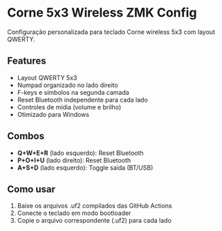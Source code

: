 # Corne 5x3 Wireless ZMK Config

Configuração personalizada para teclado Corne wireless 5x3 com layout QWERTY.

## Features
- Layout QWERTY 5x3 
- Numpad organizado no lado direito
- F-keys e símbolos na segunda camada
- Reset Bluetooth independente para cada lado
- Controles de mídia (volume e brilho)
- Otimizado para Windows

## Combos
- **Q+W+E+R** (lado esquerdo): Reset Bluetooth
- **P+O+I+U** (lado direito): Reset Bluetooth  
- **A+S+D** (lado esquerdo): Toggle saída (BT/USB)

## Como usar
1. Baixe os arquivos .uf2 compilados das GitHub Actions
2. Conecte o teclado em modo bootloader
3. Copie o arquivo correspondente (.uf2) para cada lado
